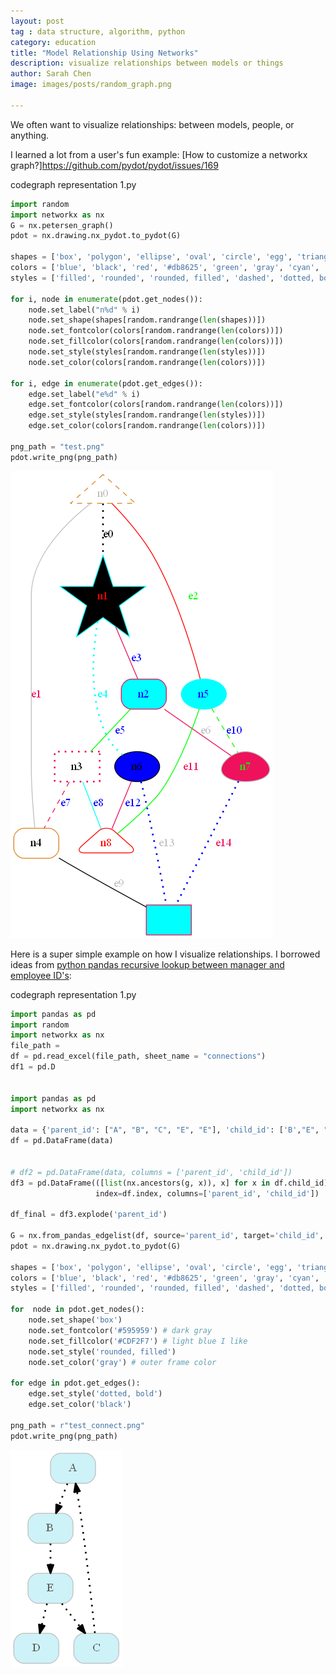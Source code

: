 ```yaml
---
layout: post
tag : data structure, algorithm, python
category: education
title: "Model Relationship Using Networks"
description: visualize relationships between models or things
author: Sarah Chen
image: images/posts/random_graph.png

---
```


We often want to visualize relationships: between models, people, or anything. 

I learned a lot from a user's fun example:
[How to customize a networkx graph?]https://github.com/pydot/pydot/issues/169

<div class="code-head"><span>code</span>graph representation 1.py</div>

```python
import random
import networkx as nx
G = nx.petersen_graph()
pdot = nx.drawing.nx_pydot.to_pydot(G)

shapes = ['box', 'polygon', 'ellipse', 'oval', 'circle', 'egg', 'triangle', 'exagon', 'star', ]
colors = ['blue', 'black', 'red', '#db8625', 'green', 'gray', 'cyan', '#ed125b']
styles = ['filled', 'rounded', 'rounded, filled', 'dashed', 'dotted, bold']

for i, node in enumerate(pdot.get_nodes()):
    node.set_label("n%d" % i)
    node.set_shape(shapes[random.randrange(len(shapes))])
    node.set_fontcolor(colors[random.randrange(len(colors))])
    node.set_fillcolor(colors[random.randrange(len(colors))])
    node.set_style(styles[random.randrange(len(styles))])
    node.set_color(colors[random.randrange(len(colors))])

for i, edge in enumerate(pdot.get_edges()):
    edge.set_label("e%d" % i)
    edge.set_fontcolor(colors[random.randrange(len(colors))])
    edge.set_style(styles[random.randrange(len(styles))])
    edge.set_color(colors[random.randrange(len(colors))])

png_path = "test.png"
pdot.write_png(png_path)
```

![](../images/posts/random_graph.png)




Here is a super simple example on how I visualize relationships.  I borrowed ideas from [python pandas recursive lookup between manager and employee ID's](https://stackoverflow.com/questions/58791543/python-pandas-recursive-lookup-between-manager-and-employee-ids):

<div class="code-head"><span>code</span>graph representation 1.py</div>

```python
import pandas as pd
import random
import networkx as nx
file_path = 
df = pd.read_excel(file_path, sheet_name = "connections")
df1 = pd.D


import pandas as pd
import networkx as nx

data = {'parent_id': ["A", "B", "C", "E", "E"], 'child_id': ['B',"E", "A", "D", "C" ]}
df = pd.DataFrame(data)


# df2 = pd.DataFrame(data, columns = ['parent_id', 'child_id'])
df3 = pd.DataFrame(([list(nx.ancestors(g, x)), x] for x in df.child_id), 
                   index=df.index, columns=['parent_id', 'child_id'])

df_final = df3.explode('parent_id')

G = nx.from_pandas_edgelist(df, source='parent_id', target='child_id', create_using=nx.DiGraph)
pdot = nx.drawing.nx_pydot.to_pydot(G)

shapes = ['box', 'polygon', 'ellipse', 'oval', 'circle', 'egg', 'triangle', 'exagon', 'star', ]
colors = ['blue', 'black', 'red', '#db8625', 'green', 'gray', 'cyan', '#ed125b']
styles = ['filled', 'rounded', 'rounded, filled', 'dashed', 'dotted, bold']

for  node in pdot.get_nodes():
    node.set_shape('box')
    node.set_fontcolor('#595959') # dark gray
    node.set_fillcolor('#CDF2F7') # light blue I like
    node.set_style('rounded, filled')
    node.set_color('gray') # outer frame color

for edge in pdot.get_edges():
    edge.set_style('dotted, bold')
    edge.set_color('black')

png_path = r"test_connect.png"
pdot.write_png(png_path)
```
![](../images/posts/test_connect.png)
